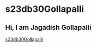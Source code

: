 # s23db30Gollapalli

## Hi, I am Jagadish Gollapalli

[s23db30Gollapalli](https://s23db30gollapalli.onrender.com/)
